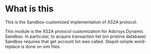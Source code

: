 # What is this

This is the Sandbox-customized implementation of XS2A protocol.

This module is the XS2A protocol customization for Adorsys Dynamic Sandbox. In particular, to acquire transaction list
(on pristine database) Sandbox requires that get account list was called. Stupid-simple word-replace is done on xml files.
